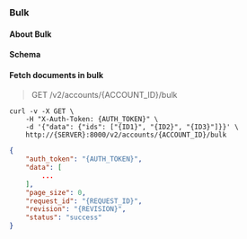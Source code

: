 ### Bulk

#### About Bulk

#### Schema



#### Fetch documents in bulk

> GET /v2/accounts/{ACCOUNT_ID}/bulk

```shell
curl -v -X GET \
    -H "X-Auth-Token: {AUTH_TOKEN}" \
    -d '{"data": {"ids": ["{ID1}", "{ID2}", "{ID3}"]}}' \
    http://{SERVER}:8000/v2/accounts/{ACCOUNT_ID}/bulk
```

```json
{
    "auth_token": "{AUTH_TOKEN}",
    "data": [
        ...
    ],
    "page_size": 0,
    "request_id": "{REQUEST_ID}",
    "revision": "{REVISION}",
    "status": "success"
}
```
